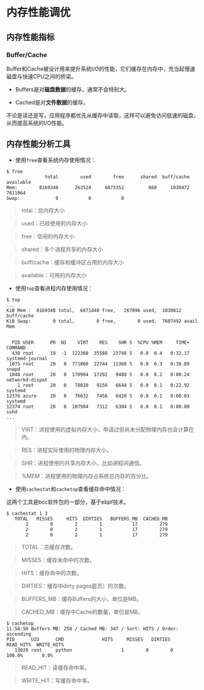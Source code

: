 # 内存性能调优


## 内存性能指标

### Buffer/Cache

Buffer和Cache被设计用来提升系统I/O的性能，它们缓存在内存中，充当起慢速磁盘与快速CPU之间的桥梁。

- Buffers是对**磁盘数据**的缓存，通常不会特别大。

- Cached是对**文件数据**的缓存。

不论是读还是写，应用程序都优先从缓存中读取，这样可以避免访问低速的磁盘，从而提高系统的I/O性能。

## 内存性能分析工具

- 使用`free`查看系统内存使用情况：

```SHELL
$ free
              total        used        free      shared  buff/cache   available
Mem:        8169348      263524     6875352         668     1030472     7611064
Swap:             0           0           0
```

> total：总内存大小

> used：已经使用的内存大小

> free：空闲的内存大小

> shared：多个进程共享的内存大小

> buff/cache：缓存和缓冲区占用的内存大小

> available：可用的内存大小


- 使用`top`查看进程内存使用情况：
  
```SHELL
$ top
...
KiB Mem :  8169348 total,  6871440 free,   267096 used,  1030812 buff/cache
KiB Swap:        0 total,        0 free,        0 used.  7607492 avail Mem


  PID USER      PR  NI    VIRT    RES    SHR S  %CPU %MEM     TIME+ COMMAND
  430 root      19  -1  122360  35588  23748 S   0.0  0.4   0:32.17 systemd-journal
 1075 root      20   0  771860  22744  11368 S   0.0  0.3   0:38.89 snapd
 1048 root      20   0  170904  17292   9488 S   0.0  0.2   0:00.24 networkd-dispat
    1 root      20   0   78020   9156   6644 S   0.0  0.1   0:22.92 systemd
12376 azure     20   0   76632   7456   6420 S   0.0  0.1   0:00.01 systemd
12374 root      20   0  107984   7312   6304 S   0.0  0.1   0:00.00 sshd
...
```

> VIRT：进程使用的虚拟内存大小，申请过但尚未分配物理内存也会计算在内。

> RES：进程实际使用的物理内存大小。

> SHR：进程使用的共享内存大小，比如进程间通信。

> %MEM：进程使用的物理内存占系统总内存的百分比。


- 使用`cachestat`和`cachetop`查看缓存命中情况：

这两个工具是bcc软件包的一部分，基于ebpf技术。

```SHELL
$ cachestat 1 3
   TOTAL   MISSES     HITS  DIRTIES   BUFFERS_MB  CACHED_MB
       2        0        2        1           17        279
       2        0        2        1           17        279
       2        0        2        1           17        279 
```

> TOTAL：总缓存次数。

> MISSES：缓存未命中的次数。

> HITS：缓存命中的次数。

> DIRTIES：缓存中dirty pages脏页）的次数。

> BUFFERS_MB：缓存Buffers的大小，单位是MB。

> CACHED_MB：缓存中Cache的数量，单位是MB。


```SHELL
$ cachetop
11:58:50 Buffers MB: 258 / Cached MB: 347 / Sort: HITS / Order: ascending
PID      UID      CMD              HITS     MISSES   DIRTIES  READ_HIT%  WRITE_HIT%
   13029 root     python                  1        0        0     100.0%       0.0%
```

> READ_HIT：读缓存命中率。

> WRITE_HIT：写缓存命中率。




